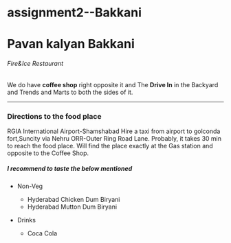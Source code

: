 # assignment2--Bakkani
# Pavan kalyan Bakkani
###### Fire&Ice Restaurant
We do have **coffee shop** right opposite it and The **Drive In** in the Backyard and Trends and Marts to both the sides of  it.


---

### Directions to the food place

RGIA International Airport-Shamshabad
Hire a taxi from airport to golconda fort,Suncity via  Nehru ORR-Outer Ring Road Lane.
Probably, it takes 30 min to reach the food place.
Will find the place  exactly at the Gas station and  opposite to the Coffee Shop.


##### I recommend to taste the below mentioned

* Non-Veg
    
    * Hyderabad Chicken Dum Biryani
    * Hyderabad Mutton Dum Biryani

* Drinks

     * Coca Cola    